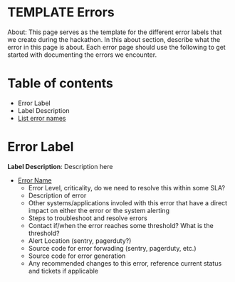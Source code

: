 # TEMPLATE Errors

About: This page serves as the template for the different error labels that we create during the hackathon. In this about section, describe what the error in this page is about. Each error page should use the following to get started with documenting the errors we encounter.

Table of contents
=================

  * Error Label
  * Label Description
  * [List error names]()

Error Label
============

**Label Description**: Description here

- [Error Name]()
  - Error Level, criticality, do we need to resolve this within some SLA?
  - Description of error
  - Other systems/applications involed with this error that have a direct impact on either the error or the system alerting
  - Steps to troubleshoot and resolve errors
  - Contact if/when the error reaches some threshold? What is the threshold?
  - Alert Location (sentry, pagerduty?)
  - Source code for error forwading (sentry, pagerduty, etc.)
  - Source code for error generation
  - Any recommended changes to this error, reference current status and tickets if applicable
